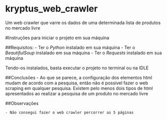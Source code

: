 # kryptus_web_crawler
Um web crawler que varre os dados de uma determinada lista de produtos no mercado livre


#Instruções para iniciar o projeto em sua máquina

##Requisitos: 
    - Ter o *Python* instalado em sua máquina
    - Ter o *BeautifulSoup* instalado em sua máquina
    - Ter o *Requests* instalado em sua máquina

Tendo-os instalados, basta executar o projeto no terminal ou na IDLE

##Conclusões 
    - Ao que se parece, a configuração dos elementos html mudam de acordo com a pesquisa, então não é possível fazer o web scraping em qualquer pesquisa. Existem pelo menos dois tipos de html apresentados ao realizar a pesquisa de um produto no mercado livre 

##Observações

    - Não consegui fazer o web crawler percorrer as 5 páginas



